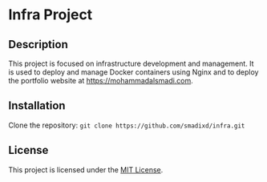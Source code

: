 # Infra Project

## Description

This project is focused on infrastructure development and management. It is used to deploy and manage Docker containers using Nginx and to deploy the portfolio website at https://mohammadalsmadi.com.

## Installation

Clone the repository: `git clone https://github.com/smadixd/infra.git`

## License

This project is licensed under the [MIT License](./LICENSE).


